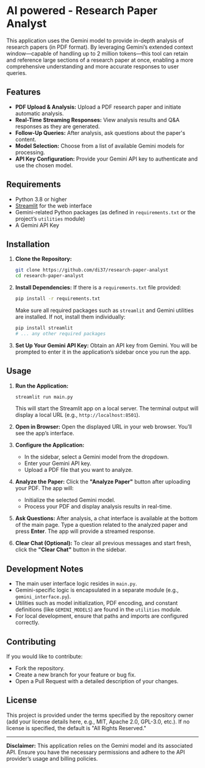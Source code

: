 # AI powered - Research Paper Analyst

This application uses the Gemini model to provide in-depth analysis of research papers (in PDF format). By leveraging Gemini’s extended context window—capable of handling up to 2 million tokens—this tool can retain and reference large sections of a research paper at once, enabling a more comprehensive understanding and more accurate responses to user queries.

## Features

- **PDF Upload & Analysis:** Upload a PDF research paper and initiate automatic analysis.
- **Real-Time Streaming Responses:** View analysis results and Q&A responses as they are generated.
- **Follow-Up Queries:** After analysis, ask questions about the paper's content.
- **Model Selection:** Choose from a list of available Gemini models for processing.
- **API Key Configuration:** Provide your Gemini API key to authenticate and use the chosen model.

## Requirements

- Python 3.8 or higher
- [Streamlit](https://streamlit.io/) for the web interface
- Gemini-related Python packages (as defined in `requirements.txt` or the project’s `utilities` module)
- A Gemini API Key

## Installation

1. **Clone the Repository:**

   ```bash
   git clone https://github.com/di37/research-paper-analyst
   cd research-paper-analyst
   ```

2. **Install Dependencies:**
   If there is a `requirements.txt` file provided:

   ```bash
   pip install -r requirements.txt
   ```

   Make sure all required packages such as `streamlit` and Gemini utilities are installed. If not, install them individually:

   ```bash
   pip install streamlit
   # ... any other required packages
   ```

3. **Set Up Your Gemini API Key:**
   Obtain an API key from Gemini. You will be prompted to enter it in the application’s sidebar once you run the app.

## Usage

1. **Run the Application:**

   ```bash
   streamlit run main.py
   ```

   This will start the Streamlit app on a local server. The terminal output will display a local URL (e.g., `http://localhost:8501`).

2. **Open in Browser:**
   Open the displayed URL in your web browser. You’ll see the app’s interface.

3. **Configure the Application:**

   - In the sidebar, select a Gemini model from the dropdown.
   - Enter your Gemini API key.
   - Upload a PDF file that you want to analyze.

4. **Analyze the Paper:**
   Click the **"Analyze Paper"** button after uploading your PDF. The app will:

   - Initialize the selected Gemini model.
   - Process your PDF and display analysis results in real-time.

5. **Ask Questions:**
   After analysis, a chat interface is available at the bottom of the main page. Type a question related to the analyzed paper and press **Enter**. The app will provide a streamed response.

6. **Clear Chat (Optional):**
   To clear all previous messages and start fresh, click the **"Clear Chat"** button in the sidebar.

## Development Notes

- The main user interface logic resides in `main.py`.
- Gemini-specific logic is encapsulated in a separate module (e.g., `gemini_interface.py`).
- Utilities such as model initialization, PDF encoding, and constant definitions (like `GEMINI_MODELS`) are found in the `utilities` module.
- For local development, ensure that paths and imports are configured correctly.

## Contributing

If you would like to contribute:

- Fork the repository.
- Create a new branch for your feature or bug fix.
- Open a Pull Request with a detailed description of your changes.

## License

This project is provided under the terms specified by the repository owner (add your license details here, e.g., MIT, Apache 2.0, GPL-3.0, etc.). If no license is specified, the default is "All Rights Reserved."

---

**Disclaimer:** This application relies on the Gemini model and its associated API. Ensure you have the necessary permissions and adhere to the API provider’s usage and billing policies.
